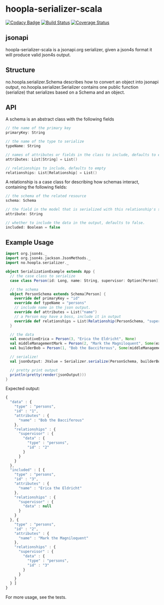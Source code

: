 hoopla-serializer-scala
=========================
[![Codacy Badge](https://api.codacy.com/project/badge/bb7db5d6e29c4b789c2b8eee180f774a)](https://www.codacy.com/app/hooplab/hoopla-serializer-scala)
[![Build Status](https://ci.hoopladev.no/buildStatus/icon?job=hoopla-serializer-scala)](https://ci.hoopladev.no/job/hoopla-serializer-scala/)
[![Coverage Status](https://coveralls.io/repos/hooplab/hoopla-serializer-scala/badge.svg?branch=a030deb0822a1d3bf5cabd06258e5483ee904f1e&service=github)](https://coveralls.io/github/hooplab/hoopla-serializer-scala?branch=a030deb0822a1d3bf5cabd06258e5483ee904f1e)


## jsonapi
hoopla-serializer-scala is a jsonapi.org serializer, given a json4s format it will produce valid json4s output.

## Structure
no.hoopla.serializer.Schema describes how to convert an object into jsonapi output,
no.hoopla.serializer.Serializer contains one public function (serialize) that serializes based on a Schema and an object.

## API
A schema is an abstract class with the following fields
```Scala
// the name of the primary key
primaryKey: String

// the name of the type to serialize
typeName: String

// names of attributes or fields in the class to include, defaults to empty
attributes: List[String] = List()

// relationships to include, defaults to empty
relationships: List[Relationship] = List()
```
A relationship is a case class for describing how schemas interact, containing the following fields:
```Scala
// the schema of the related resource
schema: Schema

// the field in the model that is serialized with this relationship's schema.
attribute: String

// whether to include the data in the output, defaults to false.
included: Boolean = false
```
## Example Usage
```Scala
import org.json4s._
import org.json4s.jackson.JsonMethods._
import no.hoopla.serializer._

object SerializationExample extends App {
  // the case class to serialize
  case class Person(id: Long, name: String, supervisor: Option[Person])

  // the schema
  object PersonSchema extends Schema[Person] {
    override def primaryKey = "id"
    override def typeName = "persons"
    // include name in the json output.
    override def attributes = List("name")
    // a Person may have a boss, include it in output
    override def relationships = List(Relationship(PersonSchema, "supervisor", included=true))
  }

  // the data
  val executiveErica = Person(3, "Erica the Eldricht", None)
  val middleManagementMark = Person(2, "Mark the Magniloquent", Some(executiveErica))
  val builderBob = Person(1, "Bob the Bacciferous", Some(middleManagementMark))

  // serialize!
  val jsonOutput: JValue = Serializer.serialize(PersonSchema, builderBob)

  // pretty print output
  println(pretty(render(jsonOutput)))
}
```
Expected output:
```JavaScript
{
  "data" : {
    "type" : "persons",
    "id" : "1",
    "attributes" : {
      "name" : "Bob the Bacciferous"
    },
    "relationships" : {
      "supervisor" : {
        "data" : {
          "type" : "persons",
          "id" : "2"
        }
      }
    }
  },
  "included" : [ {
    "type" : "persons",
    "id" : "3",
    "attributes" : {
      "name" : "Erica the Eldricht"
    },
    "relationships" : {
      "supervisor" : {
        "data" : null
      }
    }
  }, {
    "type" : "persons",
    "id" : "2",
    "attributes" : {
      "name" : "Mark the Magniloquent"
    },
    "relationships" : {
      "supervisor" : {
        "data" : {
          "type" : "persons",
          "id" : "3"
        }
      }
    }
  } ]
}
```
For more usage, see the tests.

